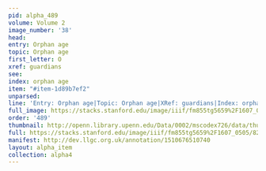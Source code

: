 ```yaml
---
pid: alpha_489
volume: Volume 2
image_number: '38'
head: 
entry: Orphan age
topic: Orphan age
first_letter: O
xref: guardians
see: 
index: orphan age
item: "#item-1d89b7ef2"
unparsed: 
line: 'Entry: Orphan age|Topic: Orphan age|XRef: guardians|Index: orphan age|#item-1d89b7ef2'
full_image: https://stacks.stanford.edu/image/iiif/fm855tg5659%2F1607_0505/full/full/0/default.jpg
order: '489'
thumbnail: http://openn.library.upenn.edu/Data/0002/mscodex726/data/thumb/1607_0505_thumb.jpg
full: https://stacks.stanford.edu/image/iiif/fm855tg5659%2F1607_0505/828,1220,2920,381/full/0/default.jpg
manifest: http://dev.llgc.org.uk/annotation/1510676510740
layout: alpha_item
collection: alpha4
---
```

